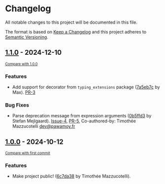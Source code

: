 # Changelog

All notable changes to this project will be documented in this file.

The format is based on [Keep a Changelog](http://keepachangelog.com/en/1.0.0/)
and this project adheres to [Semantic Versioning](http://semver.org/spec/v2.0.0.html).

<!-- insertion marker -->
## [1.1.0](https://github.com/mkdocstrings/griffe-typing-deprecated/releases/tag/1.1.0) - 2024-12-10

<small>[Compare with 1.0.0](https://github.com/mkdocstrings/griffe-typing-deprecated/compare/1.0.0...1.1.0)</small>

### Features

- Add support for decorator from `typing_extensions` package ([7a5eb7c](https://github.com/mkdocstrings/griffe-typing-deprecated/commit/7a5eb7c1fe9a789861e68bb9b4b746065a09ab01) by Max). [PR-3](https://github.com/mkdocstrings/griffe-warnings-deprecated/pull/3)

### Bug Fixes

- Parse deprecation message from expression arguments ([0b5ffd3](https://github.com/mkdocstrings/griffe-typing-deprecated/commit/0b5ffd383d69f4df211663e2a2ed53108b7c0478) by Stefan Mejlgaard). [Issue-4](https://github.com/mkdocstrings/griffe-warnings-deprecated/issues/4), [PR-5](https://github.com/mkdocstrings/griffe-warnings-deprecated/pull/5), Co-authored-by: Timothée Mazzucotelli <dev@pawamoy.fr>

## [1.0.0](https://github.com/mkdocstrings/griffe-typing-deprecated/releases/tag/1.0.0) - 2024-10-12

<small>[Compare with first commit](https://github.com/mkdocstrings/griffe-typing-deprecated/compare/1dcbba53899c201f0ba1792f6b87978d5fb0d72f...1.0.0)</small>

### Features

- Make project public! ([6c7da38](https://github.com/mkdocstrings/griffe-typing-deprecated/commit/6c7da38581aeca6a93ff205c915afd0942584ab9) by Timothée Mazzucotelli).
